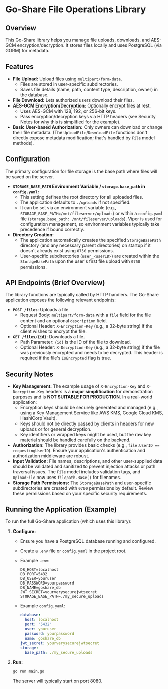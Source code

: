 # Go-Share File Operations Library

## Overview

This Go-Share library helps you manage file uploads, downloads, and AES-GCM encryption/decryption. It stores files locally and uses PostgreSQL (via GORM) for metadata.

## Features

* **File Upload:** Upload files using `multipart/form-data`.
  * Files are stored in user-specific subdirectories.
  * Saves file details (name, path, content type, description, owner) in the database.
* **File Download:** Lets authorized users download their files.
* **AES-GCM Encryption/Decryption:** Optionally encrypt files at rest.
  * Uses AES-GCM with 128, 192, or 256-bit keys.
  * Pass encryption/decryption keys via HTTP headers (see Security Notes for why this is simplified for the example).
* **Basic User-based Authorization:** Only owners can download or change their file metadata. (The `UploadFile`/`DownloadFile` functions don't directly expose metadata modification; that's handled by `File` model methods).

## Configuration

The primary configuration for file storage is the base path where files will be saved on the server.

* **`STORAGE_BASE_PATH` Environment Variable / `storage.base_path` in `config.yaml`:**
  * This setting defines the root directory for all uploaded files.
  * The application defaults to `./uploads` if not specified.
  * It can be set via an environment variable (e.g., `STORAGE_BASE_PATH=/mnt/fileserver/uploads`) or within a `config.yaml` file (`storage.base_path: /mnt/fileserver/uploads`). Viper is used for configuration management, so environment variables typically take precedence if bound correctly.
* **Directory Creation:**
  * The application automatically creates the specified `StorageBasePath` directory (and any necessary parent directories) on startup if it doesn't already exist using `0750` permissions.
  * User-specific subdirectories (`user_<userID>`) are created within the `StorageBasePath` upon the user's first file upload with `0750` permissions.

## API Endpoints (Brief Overview)

The library functions are typically called by HTTP handlers. The Go-Share application exposes the following relevant endpoints:

* **`POST /files`**: Uploads a file.
  * Request Body: `multipart/form-data` with a `file` field for the file content and an optional `description` field.
  * Optional Header: `X-Encryption-Key` (e.g., a 32-byte string) if the client wishes to encrypt the file.
* **`GET /files/{id}`**: Downloads a file.
  * Path Parameter: `{id}` is the ID of the file to download.
  * Optional Header: `X-Decryption-Key` (e.g., a 32-byte string) if the file was previously encrypted and needs to be decrypted. This header is required if the file's `IsEncrypted` flag is true.

## Security Notes

* **Key Management:** The example usage of `X-Encryption-Key` and `X-Decryption-Key` headers is a **major simplification** for demonstration purposes and is **NOT SUITABLE FOR PRODUCTION**. In a real-world application:
  * Encryption keys should be securely generated and managed (e.g., using a Key Management Service like AWS KMS, Google Cloud KMS, HashiCorp Vault).
  * Keys should not be directly passed by clients in headers for new uploads or for general decryption.
  * Key identifiers or wrapped keys might be used, but the raw key material should be handled carefully on the backend.
* **Authorization:** The library provides basic checks (e.g., `file.UserID == requestingUserID`). Ensure your application's authentication and authorization middleware are robust.
* **Input Validation:** File names, descriptions, and other user-supplied data should be validated and sanitized to prevent injection attacks or path traversal issues. The `File` model includes validation tags, and `UploadFile` now uses `filepath.Base()` for filenames.
* **Storage Path Permissions:** The `StorageBasePath` and user-specific subdirectories are created with `0700` permissions by default. Review these permissions based on your specific security requirements.

## Running the Application (Example)

To run the full Go-Share application (which uses this library):

1. **Configure:**
    * Ensure you have a PostgreSQL database running and configured.
    * Create a `.env` file or `config.yaml` in the project root.
    * Example `.env`:

        ```env
        DB_HOST=localhost
        DB_PORT=5432
        DB_USER=youruser
        DB_PASSWORD=yourpassword
        DB_NAME=goshare_db
        JWT_SECRET=yourverysecurejwtsecret
        STORAGE_BASE_PATH=./my_secure_uploads
        ```

    * Example `config.yaml`:

        ```yaml
        database:
          host: localhost
          port: "5432"
          user: youruser
          password: yourpassword
          name: goshare_db
        jwt_secret: yourverysecurejwtsecret
        storage:
          base_path: ./my_secure_uploads
        ```

2. **Run:**

    ```bash
    go run main.go
    ```

    The server will typically start on port 8080.
